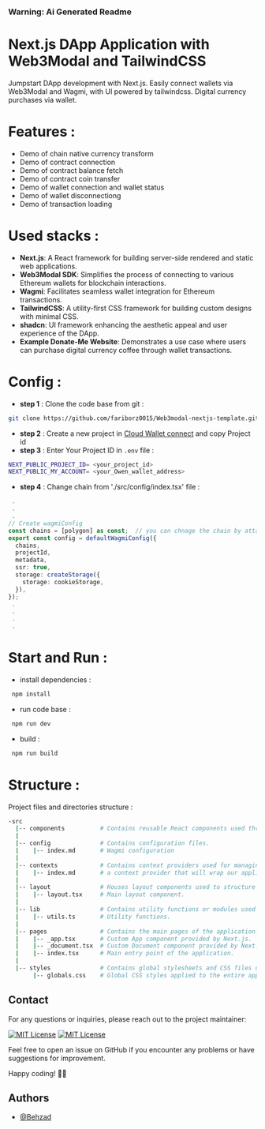 ### Warning: Ai Generated Readme

# Next.js DApp Application with Web3Modal and TailwindCSS

Jumpstart DApp development with Next.js. Easily connect wallets via Web3Modal and Wagmi, with UI powered by tailwindcss. Digital currency purchases via wallet.
# Features : 
- Demo of chain native currency transform 
- Demo of contract connection 
- Demo of contract balance fetch 
- Demo of contract coin transfer 
- Demo of wallet connection and wallet status 
- Demo of wallet disconnectiong 
- Demo of transaction loading 

# Used stacks :

  - **Next.js**: A React framework for building server-side rendered and static web applications.
  - **Web3Modal SDK**: Simplifies the process of connecting to various Ethereum wallets for blockchain interactions.
  - **Wagmi**: Facilitates seamless wallet integration for Ethereum transactions.
  - **TailwindCSS**: A utility-first CSS framework for building custom designs with minimal CSS.
  - **shadcn**: UI framework enhancing the aesthetic appeal and user experience of the DApp.
  - **Example Donate-Me Website**: Demonstrates a use case where users can purchase digital currency coffee through wallet transactions.

# Config  :
- **step 1** : Clone the code base from git :
```bash
git clone https://github.com/fariborz0015/Web3modal-nextjs-template.git
```
- **step 2** : Create a new project in [Cloud Wallet connect](https://cloud.walletconnect.com) and copy Project id 
- **step 3** : Enter Your Project ID in `.env` file :
```bash
NEXT_PUBLIC_PROJECT_ID= <your_project_id>
NEXT_PUBLIC_MY_ACCOUNT= <your_Owen_wallet_address>
```
- **step 4** : Change chain from './src/config/index.tsx' file :
```ts
 .
 .
 .
// Create wagmiConfig
const chains = [polygon] as const;  // you can chnage the chain by attantion to your need 
export const config = defaultWagmiConfig({
  chains,
  projectId,
  metadata,
  ssr: true,
  storage: createStorage({
    storage: cookieStorage,
  }),
});
 .
 .
 .
 .
```
# Start and Run   :
- install dependencies :
```bash
 npm install 
```
- run code base  :
```bash
 npm run dev  
```
- build :
```bash
 npm run build  
```

# Structure : 

Project files and directories structure :

```bash 
-src
  |-- components          # Contains reusable React components used throughout the application.
  |
  |-- config              # Contains configuration files.
  |    |-- index.md       # Wagmi configuration
  |
  |-- contexts            # Contains context providers used for managing application-wide state.
  |    |-- index.md       # a context provider that will wrap our application and initialized Web3Modal (createWeb3Modal)
  |
  |-- layout              # Houses layout components used to structure the overall appearance of the application.
  |    |-- layout.tsx     # Main layout component.
  |
  |-- lib                 # Contains utility functions or modules used across different parts of the application.
  |    |-- utils.ts       # Utility functions.
  |
  |-- pages               # Contains the main pages of the application. Each file typically represents a single page or route.
  |    |-- _app.tsx       # Custom App component provided by Next.js.
  |    |-- _document.tsx  # Custom Document component provided by Next.js.
  |    |-- index.tsx      # Main entry point of the application.
  |
  |-- styles              # Contains global stylesheets and CSS files used to style the application.
       |-- globals.css    # Global CSS styles applied to the entire application.
```



## Contact
For any questions or inquiries, please reach out to the project maintainer:

 [![MIT License](https://img.shields.io/badge/Gmail-D14836?style=for-the-badge&logo=gmail&logoColor=white)](mailto:Behzad.rajabalipour@gmail.com)
 [![MIT License](https://img.shields.io/badge/Telegram-2CA5E0?style=for-the-badge&logo=telegram&logoColor=white)](https://t.me/behzad_rjp)



Feel free to open an issue on GitHub if you encounter any problems or have suggestions for improvement.

Happy coding! 👨‍💻
## Authors

- [@Behzad](https://github.com/Behzad-Rajabalipour)

 


 
